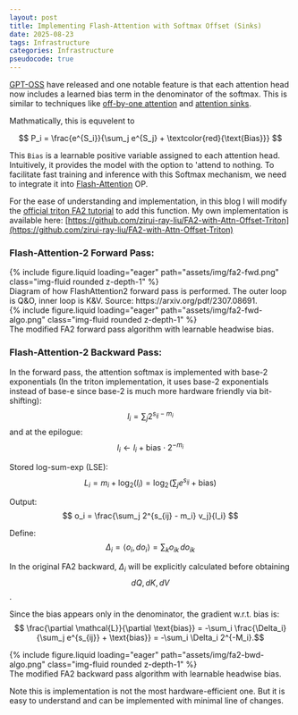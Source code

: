 ```yaml
---
layout: post
title: Implementing Flash-Attention with Softmax Offset (Sinks)
date: 2025-08-23
tags: Infrastructure
categories: Infrastructure
pseudocode: true
---
```


[GPT-OSS](https://cdn.openai.com/pdf/419b6906-9da6-406c-a19d-1bb078ac7637/oai_gpt-oss_model_card.pdf) have released and one notable feature is that each attention head now includes a learned bias term in the denominator of the softmax. This is similar to techniques like [off-by-one attention](https://www.evanmiller.org/attention-is-off-by-one.html) and [attention sinks](https://arxiv.org/abs/2309.17453).

Mathmatically, this is equvelent to 

$$
P_i = \frac{e^{S_i}}{\sum_j e^{S_j} + \textcolor{red}{\text{Bias}}}
$$

This ```Bias``` is a learnable positive variable assigned to each attention head. Intuitively, it provides the model with the option to 'attend to nothing. To facilitate fast training and inference with this Softmax mechanism, we need to integrate it into [Flash-Attention](https://github.com/Dao-AILab/flash-attention) OP.

For the ease of understanding and implementation, in this blog I will modify the [official triton FA2 tutorial](https://triton-lang.org/main/getting-started/tutorials/06-fused-attention.html) to add this function.
My own implementation is available here: [https://github.com/zirui-ray-liu/FA2-with-Attn-Offset-Triton](https://github.com/zirui-ray-liu/FA2-with-Attn-Offset-Triton)


### Flash-Attention-2 Forward Pass:


<div class="row mt-3">
    <div class="col-sm mt-3 mt-md-0">
        {% include figure.liquid loading="eager" path="assets/img/fa2-fwd.png" class="img-fluid rounded z-depth-1" %}
    </div>
</div>
<div class="caption">
    Diagram of how FlashAttention2 forward pass is performed. The outer loop is Q&O, inner loop is K&V. Source: https://arxiv.org/pdf/2307.08691.
</div>


<div class="row mt-3">
    <div class="col-sm mt-3 mt-md-0">
        {% include figure.liquid loading="eager" path="assets/img/fa2-fwd-algo.png" class="img-fluid rounded z-depth-1" %}
    </div>
</div>
<div class="caption">
    The modified FA2 forward pass algorithm with learnable headwise bias. 
</div>


### Flash-Attention-2 Backward Pass:


In the forward pass, the attention softmax is implemented with base-2 exponentials (In the triton implementation, it uses base-2 exponentials instead of base-e since base-2 is much more hardware friendly via bit-shifting): $$l_i = \sum_j 2^{s_{ij} - m_i}$$ and at the epilogue: $$l_i \leftarrow l_i + \text{bias} \cdot 2^{-m_i}$$

Stored log-sum-exp (LSE): $$L_i = m_i + \log_2(l_i) = \log_2\!\big(\sum_j e^{s_{ij}} + \text{bias}\big)$$

Output:
  $$  o_i = \frac{\sum_j 2^{s_{ij} - m_i} v_j}{l_i} $$

Define:
  $$
  \Delta_i = \langle o_i, do_i \rangle = \sum_k o_{ik}\, do_{ik}
  $$
  
  In the original FA2 backward, $\Delta_i$ will be explicitly calculated before obtaining $$dQ, dK, dV$$.

Since the bias appears only in the denominator, the gradient w.r.t. bias is:
$$
\frac{\partial \mathcal{L}}{\partial \text{bias}}
= -\sum_i \frac{\Delta_i}{\sum_j e^{s_{ij}} + \text{bias}}
= -\sum_i \Delta_i 2^{-M_i}.$$


<div class="row mt-3">
    <div class="col-sm mt-3 mt-md-0">
        {% include figure.liquid loading="eager" path="assets/img/fa2-bwd-algo.png" class="img-fluid rounded z-depth-1" %}
    </div>
</div>
<div class="caption">
    The modified FA2 backward pass algorithm with learnable headwise bias. 
</div>

Note this is implementation is not the most hardware-efficient one. But it is easy to understand and can be implemented with minimal line of changes.